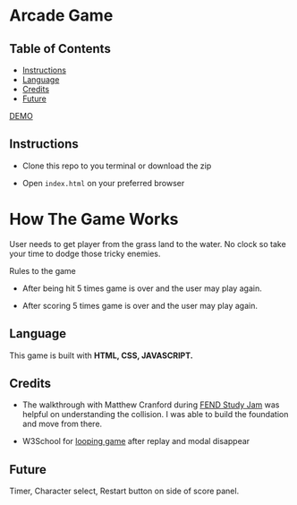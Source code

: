 # Arcade Game

## Table of Contents

* [Instructions](#Instructions)
* [Language](#Language)
* [Credits](#Credits)
* [Future](#Future)

[DEMO](https://bug-boy-runner.herokuapp.com/)

## Instructions

* Clone this repo to you terminal or download the zip

* Open `index.html` on your preferred browser

# How The Game Works
User needs to get player from the grass land to the water. No clock so take your time to dodge those tricky enemies.

Rules to the game

* After being hit 5 times game is over and the user may play again.

* After scoring 5 times game is over and the user may play again.

## Language

This game is built with **HTML, CSS, JAVASCRIPT.**

## Credits

* The walkthrough with Matthew Cranford during [FEND Study Jam](https://matthewcranford.com/category/blog-posts/walkthrough/arcade-game/) was helpful on understanding the collision. I was able to build the foundation and move from there.

* W3School for [looping game](https://www.w3schools.com/jsref/met_loc_reload.asp) after replay and modal disappear

## Future
Timer, Character select, Restart button on side of score panel.
